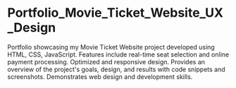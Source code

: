 # Portfolio_Movie_Ticket_Website_UX_Design
Portfolio showcasing my Movie Ticket Website project developed using HTML, CSS, JavaScript. Features include real-time seat selection and online payment processing. Optimized and responsive design. Provides an overview of the project's goals, design, and results with code snippets and screenshots. Demonstrates web design and development skills.
